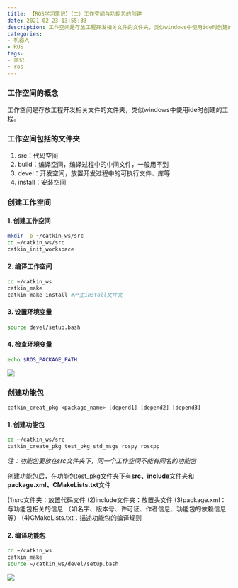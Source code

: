 ```yaml
---
title: 【ROS学习笔记】（二）工作空间与功能包的创建
date: 2021-02-23 13:55:33
description: 工作空间是存放工程开发相关文件的文件夹，类似windows中使用ide时创建的工程。工作空间包含的文件夹包括……
categories:
- 机器人
- ROS
tags:
- 笔记
- ros
---
```




### 工作空间的概念
工作空间是存放工程开发相关文件的文件夹，类似windows中使用ide时创建的工程。
### 工作空间包括的文件夹
1. src：代码空间
2. build：编译空间，编译过程中的中间文件，一般用不到
3. devel：开发空间，放置开发过程中的可执行文件、库等
4. install：安装空间

### 创建工作空间

#### 1. 创建工作空间
```bash
mkdir -p ~/catkin_ws/src
cd ~/catkin_ws/src
catkin_init_workspace
```
#### 2. 编译工作空间
```bash
cd ~/catkin_ws
catkin_make
catkin_make install #产生install文件夹
```
#### 3. 设置环境变量
```bash
source devel/setup.bash
```
#### 4. 检查环境变量
```bash
echo $ROS_PACKAGE_PATH
```
![](https://gitee.com/huffiema/pictures/raw/master/image/202112231647957-ros-notes2-1.png)

### 创建功能包
`catkin_creat_pkg <package_name> [depend1] [depend2] [depend3]`
#### 1. 创建功能包
```bash
cd ~/catkin_ws/src
catkin_create_pkg test_pkg std_msgs rospy roscpp
```
*注：功能包要放在src文件夹下，同一个工作空间不能有同名的功能包*

创建功能包后，在功能包test_pkg文件夹下有**src、include**文件夹和**package.xml、CMakeLists.txt**文件

(1)src文件夹：放置代码文件
(2)include文件夹：放置头文件
(3)package.xml：与功能包相关的信息
（如名字、版本号、许可证、作者信息、功能包的依赖信息等）
(4)CMakeLists.txt：描述功能包的编译规则
#### 2. 编译功能包
```bash
cd ~/catkin_ws
catkin_make
source ~/catkin_ws/devel/setup.bash
```
![](https://gitee.com/huffiema/pictures/raw/master/image/202112231647602-ros-notes2-2.png)